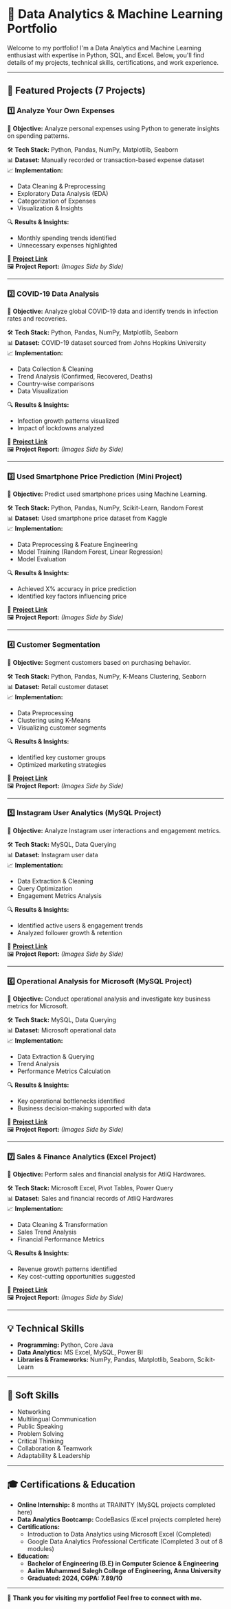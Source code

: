 # 📌 Data Analytics & Machine Learning Portfolio

Welcome to my portfolio! I'm a Data Analytics and Machine Learning enthusiast with expertise in Python, SQL, and Excel. Below, you'll find details of my projects, technical skills, certifications, and work experience.

---

## 📂 Featured Projects (7 Projects)

### 1️⃣ Analyze Your Own Expenses
📌 **Objective:** Analyze personal expenses using Python to generate insights on spending patterns.

🛠️ **Tech Stack:** Python, Pandas, NumPy, Matplotlib, Seaborn  
📊 **Dataset:** Manually recorded or transaction-based expense dataset  
📈 **Implementation:**
- Data Cleaning & Preprocessing
- Exploratory Data Analysis (EDA)
- Categorization of Expenses
- Visualization & Insights

🔍 **Results & Insights:**
- Monthly spending trends identified
- Unnecessary expenses highlighted

📎 **[Project Link](#)**  
🖼️ **Project Report:** *(Images Side by Side)*

---

### 2️⃣ COVID-19 Data Analysis
📌 **Objective:** Analyze global COVID-19 data and identify trends in infection rates and recoveries.

🛠️ **Tech Stack:** Python, Pandas, NumPy, Matplotlib, Seaborn  
📊 **Dataset:** COVID-19 dataset sourced from Johns Hopkins University  
📈 **Implementation:**
- Data Collection & Cleaning
- Trend Analysis (Confirmed, Recovered, Deaths)
- Country-wise comparisons
- Data Visualization

🔍 **Results & Insights:**
- Infection growth patterns visualized
- Impact of lockdowns analyzed

📎 **[Project Link](#)**  
🖼️ **Project Report:** *(Images Side by Side)*

---

### 3️⃣ Used Smartphone Price Prediction (Mini Project)
📌 **Objective:** Predict used smartphone prices using Machine Learning.

🛠️ **Tech Stack:** Python, Pandas, NumPy, Scikit-Learn, Random Forest  
📊 **Dataset:** Used smartphone price dataset from Kaggle  
📈 **Implementation:**
- Data Preprocessing & Feature Engineering
- Model Training (Random Forest, Linear Regression)
- Model Evaluation

🔍 **Results & Insights:**
- Achieved X% accuracy in price prediction
- Identified key factors influencing price

📎 **[Project Link](#)**  
🖼️ **Project Report:** *(Images Side by Side)*

---

### 4️⃣ Customer Segmentation
📌 **Objective:** Segment customers based on purchasing behavior.

🛠️ **Tech Stack:** Python, Pandas, NumPy, K-Means Clustering, Seaborn  
📊 **Dataset:** Retail customer dataset  
📈 **Implementation:**
- Data Preprocessing
- Clustering using K-Means
- Visualizing customer segments

🔍 **Results & Insights:**
- Identified key customer groups
- Optimized marketing strategies

📎 **[Project Link](#)**  
🖼️ **Project Report:** *(Images Side by Side)*

---

### 5️⃣ Instagram User Analytics (MySQL Project)
📌 **Objective:** Analyze Instagram user interactions and engagement metrics.

🛠️ **Tech Stack:** MySQL, Data Querying  
📊 **Dataset:** Instagram user data  
📈 **Implementation:**
- Data Extraction & Cleaning
- Query Optimization
- Engagement Metrics Analysis

🔍 **Results & Insights:**
- Identified active users & engagement trends
- Analyzed follower growth & retention

📎 **[Project Link](#)**  
🖼️ **Project Report:** *(Images Side by Side)*

---

### 6️⃣ Operational Analysis for Microsoft (MySQL Project)
📌 **Objective:** Conduct operational analysis and investigate key business metrics for Microsoft.

🛠️ **Tech Stack:** MySQL, Data Querying  
📊 **Dataset:** Microsoft operational data  
📈 **Implementation:**
- Data Extraction & Querying
- Trend Analysis
- Performance Metrics Calculation

🔍 **Results & Insights:**
- Key operational bottlenecks identified
- Business decision-making supported with data

📎 **[Project Link](#)**  
🖼️ **Project Report:** *(Images Side by Side)*

---

### 7️⃣ Sales & Finance Analytics (Excel Project)
📌 **Objective:** Perform sales and financial analysis for AtliQ Hardwares.

🛠️ **Tech Stack:** Microsoft Excel, Pivot Tables, Power Query  
📊 **Dataset:** Sales and financial records of AtliQ Hardwares  
📈 **Implementation:**
- Data Cleaning & Transformation
- Sales Trend Analysis
- Financial Performance Metrics

🔍 **Results & Insights:**
- Revenue growth patterns identified
- Key cost-cutting opportunities suggested

📎 **[Project Link](#)**  
🖼️ **Project Report:** *(Images Side by Side)*

---

## 💡 Technical Skills
- **Programming:** Python, Core Java
- **Data Analytics:** MS Excel, MySQL, Power BI
- **Libraries & Frameworks:** NumPy, Pandas, Matplotlib, Seaborn, Scikit-Learn

---

## 🎯 Soft Skills
- Networking
- Multilingual Communication
- Public Speaking
- Problem Solving
- Critical Thinking
- Collaboration & Teamwork
- Adaptability & Leadership

---

## 🎓 Certifications & Education
- **Online Internship:** 8 months at TRAINITY (MySQL projects completed here)
- **Data Analytics Bootcamp:** CodeBasics (Excel projects completed here)
- **Certifications:**
  - Introduction to Data Analytics using Microsoft Excel (Completed)
  - Google Data Analytics Professional Certificate (Completed 3 out of 8 modules)
- **Education:**
  - **Bachelor of Engineering (B.E) in Computer Science & Engineering**
  - **Aalim Muhammed Salegh College of Engineering, Anna University**
  - **Graduated: 2024, CGPA: 7.89/10**

---

🚀 **Thank you for visiting my portfolio! Feel free to connect with me.**

